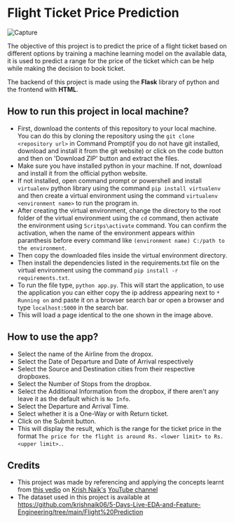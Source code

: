 # Flight Ticket Price Prediction
![Capture](https://user-images.githubusercontent.com/76962685/189926442-c383f809-ff15-4fa1-8814-dd7a7fa28fb8.JPG)

The objective of this project is to predict the price of a flight ticket based on different options by training a machine learning model on the available data, it is used to predict a range for the price of the ticket which can be help while making the decision to book ticket.

The backend of this project is made using the **Flask** library of python and the frontend with **HTML**.

## How to run this project in local machine?
* First, download the contents of this repository to your local machine. You can do this by cloning the repository using the `git clone <repository url>` in Command Prompt(if you do not have git installed, download and install it from the git website) or click on the code button and then on 'Download ZIP' button and extract the files.
* Make sure you have installed python in your machine. If not, download and install it from the official python website.
* If not installed, open command prompt or powershell and install `virtualenv` python library using the command `pip install virtualenv` and then create a virtual environment using the command `virtualenv <environment name>` to run the program in. 
* After creating the virtual environment, change the directory to the root folder of the virtual environment using the `cd` command, then activate the environment using `Scritps\activate` command. You can confirm the activation, when the name of the environment appears within paranthesis before every command like `(environment name) C:/path to the environment`.
* Then copy the downloaded files inside the virtual environment directory.
* Then install the dependencies listed in the requirements.txt file on the virtual environment using the command `pip install -r requirements.txt`.
* To run the file type, `python app.py`. This will start the application, to use the application you can either copy the ip address appearing next to `* Running on` and paste it on a browser search bar or open a browser and type `localhost:5000` in the search bar.
* This will load a page identical to the one shown in the image above.

## How to use the app?
* Select the name of the Airline from the dropox.
* Select the Date of Departure and Date of Arrival respectively 
* Select the Source and Destination cities from their respective dropboxes.
* Select the Number of Stops from the dropbox. 
* Select the Additional Information from the dropbox, if there aren't any leave it as the default which is `No Info`.
* Select the Departure and Arrival Time.
* Select whether it is a One-Way or with Return ticket.
* Click on the Submit button.
* This will display the result, which is the range for the ticket price in the format `The price for the flight is around Rs. <lower limit> to Rs. <upper limit>.`. 

## Credits
* This project was made by referencing and applying the concepts learnt from [this vedio](https://www.youtube.com/watch?v=v5dqavbyE-I&list=PLZoTAELRMXVPzj1D0i_6ajJ6gyD22b3jh&index=4) on [Krish Naik's](https://github.com/krishnaik06) [YouTube channel](https://www.youtube.com/user/krishnaik06)
* The dataset used in this project is available at https://github.com/krishnaik06/5-Days-Live-EDA-and-Feature-Engineering/tree/main/Flight%20Prediction
